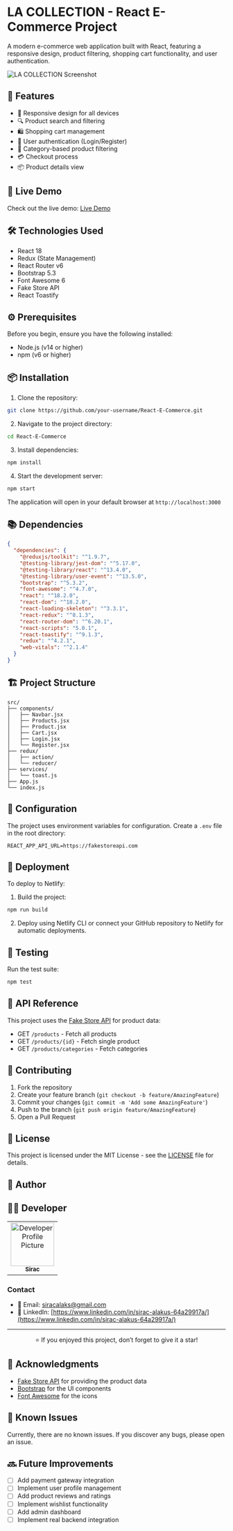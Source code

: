 # LA COLLECTION - React E-Commerce Project

A modern e-commerce web application built with React, featuring a responsive design, product filtering, shopping cart functionality, and user authentication.

![LA COLLECTION Screenshot](screenshot.png)

## 🌟 Features

- 📱 Responsive design for all devices
- 🔍 Product search and filtering
- 🛍️ Shopping cart management
- 👤 User authentication (Login/Register)
- 🎯 Category-based product filtering
- 💳 Checkout process
- 📦 Product details view

## 🚀 Live Demo

Check out the live demo: [Live Demo](https://react-team-selection-and-grouping.netlify.app/)

## 🛠️ Technologies Used

- React 18
- Redux (State Management)
- React Router v6
- Bootstrap 5.3
- Font Awesome 6
- Fake Store API
- React Toastify

## ⚙️ Prerequisites

Before you begin, ensure you have the following installed:
- Node.js (v14 or higher)
- npm (v6 or higher)

## 📦 Installation

1. Clone the repository:
```bash
git clone https://github.com/your-username/React-E-Commerce.git
```

2. Navigate to the project directory:
```bash
cd React-E-Commerce
```

3. Install dependencies:
```bash
npm install
```

4. Start the development server:
```bash
npm start
```

The application will open in your default browser at `http://localhost:3000`

## 📚 Dependencies

```json
{
  "dependencies": {
    "@reduxjs/toolkit": "^1.9.7",
    "@testing-library/jest-dom": "^5.17.0",
    "@testing-library/react": "^13.4.0",
    "@testing-library/user-event": "^13.5.0",
    "bootstrap": "^5.3.2",
    "font-awesome": "^4.7.0",
    "react": "^18.2.0",
    "react-dom": "^18.2.0",
    "react-loading-skeleton": "^3.3.1",
    "react-redux": "^8.1.3",
    "react-router-dom": "^6.20.1",
    "react-scripts": "5.0.1",
    "react-toastify": "^9.1.3",
    "redux": "^4.2.1",
    "web-vitals": "^2.1.4"
  }
}
```

## 🏗️ Project Structure

```
src/
├── components/
│   ├── Navbar.jsx
│   ├── Products.jsx
│   ├── Product.jsx
│   ├── Cart.jsx
│   ├── Login.jsx
│   └── Register.jsx
├── redux/
│   ├── action/
│   └── reducer/
├── services/
│   └── toast.js
├── App.js
└── index.js
```

## 🔧 Configuration

The project uses environment variables for configuration. Create a `.env` file in the root directory:

```env
REACT_APP_API_URL=https://fakestoreapi.com
```

## 🚀 Deployment

To deploy to Netlify:

1. Build the project:
```bash
npm run build
```

2. Deploy using Netlify CLI or connect your GitHub repository to Netlify for automatic deployments.

## 🧪 Testing

Run the test suite:
```bash
npm test
```

## 📝 API Reference

This project uses the [Fake Store API](https://fakestoreapi.com/) for product data:

- GET `/products` - Fetch all products
- GET `/products/{id}` - Fetch single product
- GET `/products/categories` - Fetch categories

## 🤝 Contributing

1. Fork the repository
2. Create your feature branch (`git checkout -b feature/AmazingFeature`)
3. Commit your changes (`git commit -m 'Add some AmazingFeature'`)
4. Push to the branch (`git push origin feature/AmazingFeature`)
5. Open a Pull Request

## 📄 License

This project is licensed under the MIT License - see the [LICENSE](LICENSE) file for details.

## 👤 Author

## 👨‍💻 Developer

<table>
  <tr>
    <td align="center">
      <a href="https://github.com/siracalaks">
        <img src="https://github.com/siracalaks.png" width="100px;" alt="Developer Profile Picture"/>
        <br />
        <sub><b>Sirac</b></sub>
      </a>
    </td>
  </tr>
</table>

### Contact
- 📧 Email: [siracalaks@gmail.com](mailto:email@example.com)
- 💼 LinkedIn: [https://www.linkedin.com/in/sirac-alakus-64a29917a/](https://www.linkedin.com/in/sirac-alakus-64a29917a/)

---

<div align="center">

⭐️ If you enjoyed this project, don’t forget to give it a star!

</div>


## 🙏 Acknowledgments

- [Fake Store API](https://fakestoreapi.com/) for providing the product data
- [Bootstrap](https://getbootstrap.com/) for the UI components
- [Font Awesome](https://fontawesome.com/) for the icons

## 🐛 Known Issues

Currently, there are no known issues. If you discover any bugs, please open an issue.

## 🔜 Future Improvements

- [ ] Add payment gateway integration
- [ ] Implement user profile management
- [ ] Add product reviews and ratings
- [ ] Implement wishlist functionality
- [ ] Add admin dashboard
- [ ] Implement real backend integration
